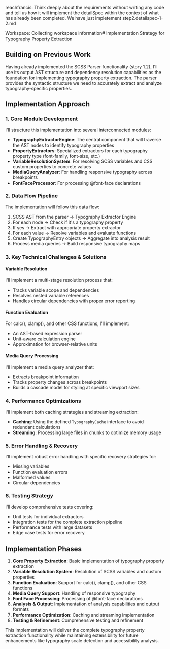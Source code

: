 reachfrancis: Think deeply about the requirements without writing any code
and tell us how it will implement the  detailSpec within the context of what has already been completed.  We have just impletement step2.detailspec-1-2.md

Workspace: Collecting workspace information# Implementation Strategy for Typography Property Extraction

## Building on Previous Work

Having already implemented the SCSS Parser functionality (story 1.2), I'll use its output AST structure and dependency resolution capabilities as the foundation for implementing typography property extraction. The parser provides the syntactic structure we need to accurately extract and analyze typography-specific properties.

## Implementation Approach

### 1. Core Module Development

I'll structure this implementation into several interconnected modules:

- **TypographyExtractorEngine**: The central component that will traverse the AST nodes to identify typography properties
- **PropertyExtractors**: Specialized extractors for each typography property type (font-family, font-size, etc.)
- **VariableResolutionSystem**: For resolving SCSS variables and CSS custom properties to concrete values
- **MediaQueryAnalyzer**: For handling responsive typography across breakpoints
- **FontFaceProcessor**: For processing @font-face declarations

### 2. Data Flow Pipeline

The implementation will follow this data flow:

1. SCSS AST from the parser → Typography Extractor Engine
2. For each node → Check if it's a typography property
3. If yes → Extract with appropriate property extractor
4. For each value → Resolve variables and evaluate functions
5. Create TypographyEntry objects → Aggregate into analysis result
6. Process media queries → Build responsive typography maps

### 3. Key Technical Challenges & Solutions

#### Variable Resolution
I'll implement a multi-stage resolution process that:
- Tracks variable scope and dependencies
- Resolves nested variable references
- Handles circular dependencies with proper error reporting

#### Function Evaluation
For calc(), clamp(), and other CSS functions, I'll implement:
- An AST-based expression parser
- Unit-aware calculation engine
- Approximation for browser-relative units

#### Media Query Processing
I'll implement a media query analyzer that:
- Extracts breakpoint information
- Tracks property changes across breakpoints
- Builds a cascade model for styling at specific viewport sizes

### 4. Performance Optimizations

I'll implement both caching strategies and streaming extraction:

- **Caching**: Using the defined `TypographyCache` interface to avoid redundant calculations
- **Streaming**: Processing large files in chunks to optimize memory usage

### 5. Error Handling & Recovery

I'll implement robust error handling with specific recovery strategies for:
- Missing variables
- Function evaluation errors
- Malformed values
- Circular dependencies

### 6. Testing Strategy

I'll develop comprehensive tests covering:
- Unit tests for individual extractors
- Integration tests for the complete extraction pipeline
- Performance tests with large datasets
- Edge case tests for error recovery

## Implementation Phases

1. **Core Property Extraction**: Basic implementation of typography property extraction
2. **Variable Resolution System**: Resolution of SCSS variables and custom properties
3. **Function Evaluation**: Support for calc(), clamp(), and other CSS functions
4. **Media Query Support**: Handling of responsive typography
5. **Font Face Processing**: Processing of @font-face declarations
6. **Analysis & Output**: Implementation of analysis capabilities and output formats
7. **Performance Optimization**: Caching and streaming implementation
8. **Testing & Refinement**: Comprehensive testing and refinement

This implementation will deliver the complete typography property extraction functionality while maintaining extensibility for future enhancements like typography scale detection and accessibility analysis.